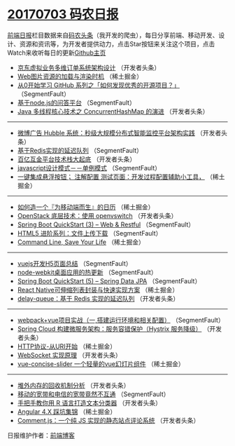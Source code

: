 # [20170703 码农日报](http://hao.caibaojian.com/date/2017/07/03)

[前端日报](http://caibaojian.com/c/news)栏目数据来自[码农头条](http://hao.caibaojian.com/)（我开发的爬虫），每日分享前端、移动开发、设计、资源和资讯等，为开发者提供动力，点击Star按钮来关注这个项目，点击Watch来收听每日的更新[Github主页](https://github.com/kujian/frontendDaily)
* [京东虚拟业务多维订单系统架构设计](http://hao.caibaojian.com/43222.html) （开发者头条）
* [Web图片资源的加载与渲染时机](http://hao.caibaojian.com/43166.html) （稀土掘金）
* [从0开始学习 GitHub 系列之「如何发现优秀的开源项目？」](http://hao.caibaojian.com/43216.html) （SegmentFault）
* [基于node.js的问答平台](http://hao.caibaojian.com/43208.html) （SegmentFault）
* [Java 多线程核心技术之 ConcurrentHashMap 的演进](http://hao.caibaojian.com/43219.html) （开发者头条）

***
* [微博广告 Hubble 系统：秒级大规模分布式智能监控平台架构实践](http://hao.caibaojian.com/43230.html) （开发者头条）
* [基于Redis实现的延迟队列](http://hao.caibaojian.com/43209.html) （SegmentFault）
* [百亿互金平台技术栈大起底](http://hao.caibaojian.com/43231.html) （开发者头条）
* [javascript设计模式－－单例模式](http://hao.caibaojian.com/43210.html) （SegmentFault）
* [一键集成悬浮按钮； 注解配置 测试页面：开发过程配置辅助小工具，](http://hao.caibaojian.com/43171.html) （稀土掘金）

***
* [如何造一个『为移动端而生』的日历](http://hao.caibaojian.com/43183.html) （稀土掘金）
* [OpenStack 底层技术：使用 openvswitch](http://hao.caibaojian.com/43233.html) （开发者头条）
* [Spring Boot QuickStart (3) &#8211; Web &amp; Restful](http://hao.caibaojian.com/43212.html) （SegmentFault）
* [HTML5 进阶系列：文件上传下载](http://hao.caibaojian.com/43202.html) （SegmentFault）
* [Command Line, Save Your Life](http://hao.caibaojian.com/43174.html) （稀土掘金）

***
* [vuejs开发H5页面总结](http://hao.caibaojian.com/43203.html) （SegmentFault）
* [node-webkit桌面应用的热更新](http://hao.caibaojian.com/43204.html) （SegmentFault）
* [Spring Boot QuickStart (5) &#8211; Spring Data JPA](http://hao.caibaojian.com/43215.html) （SegmentFault）
* [React Native可伸缩列表封装与快速实现方案](http://hao.caibaojian.com/43177.html) （稀土掘金）
* [delay-queue：基于 Redis 实现的延迟队列](http://hao.caibaojian.com/43227.html) （开发者头条）

***
* [webpack+vue项目实战（一,搭建运行环境和相关配置）](http://hao.caibaojian.com/43206.html) （SegmentFault）
* [Spring Cloud 构建微服务架构：服务容错保护（Hystrix 服务降级）](http://hao.caibaojian.com/43238.html) （开发者头条）
* [HTTP协议-从URI开始](http://hao.caibaojian.com/43167.html) （稀土掘金）
* [WebSocket 实现原理](http://hao.caibaojian.com/43217.html) （开发者头条）
* [vue-concise-slider 一个轻量的vue幻灯片组件](http://hao.caibaojian.com/43178.html) （稀土掘金）

***
* [堆外内存的回收机制分析](http://hao.caibaojian.com/43228.html) （开发者头条）
* [移动的宽带和电信的宽带竟然不互通](http://hao.caibaojian.com/43207.html) （SegmentFault）
* [手把手教你用 R 语言打造文本分类器](http://hao.caibaojian.com/43239.html) （开发者头条）
* [Angular 4.X 踩坑集锦](http://hao.caibaojian.com/43168.html) （稀土掘金）
* [Comment.js：一个纯 JS 实现的静态站点评论系统](http://hao.caibaojian.com/43218.html) （开发者头条）

日报维护作者：[前端博客](http://caibaojian.com/) 
